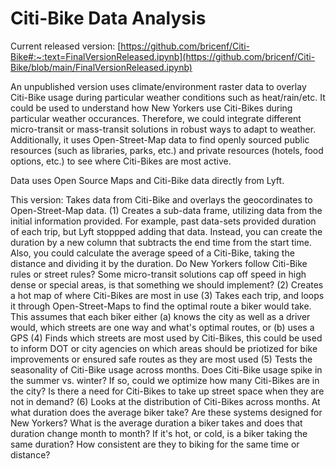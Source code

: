 # Citi-Bike Data Analysis

Current released version: [https://github.com/bricenf/Citi-Bike#:~:text=FinalVersionReleased.ipynb](https://github.com/bricenf/Citi-Bike/blob/main/FinalVersionReleased.ipynb)

An unpublished version uses climate/environment raster data to overlay Citi-Bike usage during particular weather conditions such as heat/rain/etc. It could be used to understand how New Yorkers use Citi-Bikes during particular weather occurances. Therefore, we could integrate different micro-transit or mass-transit solutions in robust ways to adapt to weather. Additionally, it uses Open-Street-Map data to find openly sourced public resources (such as libraries, parks, etc.) and private resources (hotels, food options, etc.) to see where Citi-Bikes are most active. 

Data uses Open Source Maps and Citi-Bike data directly from Lyft. 

This version: Takes data from Citi-Bike and overlays the geocordinates to Open-Street-Map data. 
  (1) Creates a sub-data frame, utilizing data from the initial information provided. For example, past data-sets provided duration of each trip, but Lyft stoppped adding that data. Instead, you can create the duration by a new column that subtracts the end time from the start time. Also, you could calculate the average speed of a Citi-Bike, taking the distance and dividing it by the duration. Do New Yorkers follow Citi-Bike rules or street rules? Some micro-transit solutions cap off speed in high dense or special areas, is that something we should implement?
  (2) Creates a hot map of where Citi-Bikes are most in use
  (3) Takes each trip, and loops it through Open-Street-Maps to find the optimal route a biker would take. This assumes that each biker either (a) knows the city as well as a driver would, which streets are one way and what's optimal routes, or (b) uses a GPS
  (4) Finds which streets are most used by Citi-Bikes, this could be used to inform DOT or city agencies on which areas should be priotized for bike improvements or ensured safe routes as they are most used
  (5) Tests the seasonality of Citi-Bike usage across months. Does Citi-Bike usage spike in the summer vs. winter? If so, could we optimize how many Citi-Bikes are in the city? Is there a need for Citi-Bikes to take up street space when they are not in demand?
  (6) Looks at the distribution of Citi-Bikes across months. At what duration does the average biker take? Are these systems designed for New Yorkers? What is the average duration a biker takes and does that duration change month to month? If it's hot, or cold, is a biker taking the same duration? How consistent are they to biking for the same time or distance?
